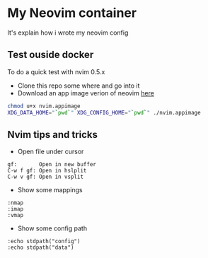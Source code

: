 # My Neovim container

It's explain how i wrote my neovim config

## Test ouside docker

To do a quick test with nvim 0.5.x

* Clone this repo some where and go into it
* Download an app image verion of neovim [here](https://github.com/neovim/neovim/releases/download/v0.5.1/nvim.appimage)

```bash
chmod u+x nvim.appimage
XDG_DATA_HOME="`pwd`" XDG_CONFIG_HOME="`pwd`" ./nvim.appimage
```

## Nvim tips and tricks

* Open file under cursor

```vim
gf:       Open in new buffer
C-w f gf: Open in hslplit
C-w v gf: Open in vsplit
```


* Show some mappings

```vim
:nmap
:imap
:vmap
```


* Show some config path

```vim
:echo stdpath("config")
:echo stdpath("data")
```

